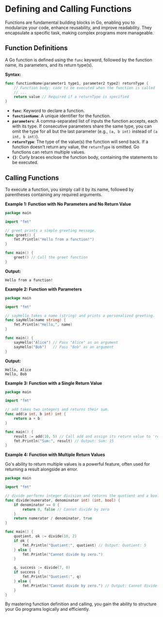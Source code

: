 # Defining and Calling Functions

Functions are fundamental building blocks in Go, enabling you to modularize your code, enhance reusability, and improve readability. They encapsulate a specific task, making complex programs more manageable.

## Function Definitions

A Go function is defined using the `func` keyword, followed by the function name, its parameters, and its return type(s).

**Syntax:**

```go
func functionName(parameter1 type1, parameter2 type2) returnType {
    // Function body: code to be executed when the function is called
    // ...
    return value // Required if a returnType is specified
}
```

*   **`func`**: Keyword to declare a function.
*   **`functionName`**: A unique identifier for the function.
*   **`parameters`**: A comma-separated list of inputs the function accepts, each with its type. If consecutive parameters share the same type, you can omit the type for all but the last parameter (e.g., `(a, b int)` instead of `(a int, b int)`).
*   **`returnType`**: The type of the value(s) the function will send back. If a function doesn't return any value, the `returnType` is omitted. Go functions can return multiple values.
*   **`{}`**: Curly braces enclose the function body, containing the statements to be executed.

## Calling Functions

To execute a function, you simply call it by its name, followed by parentheses containing any required arguments.

**Example 1: Function with No Parameters and No Return Value**

```go
package main

import "fmt"

// greet prints a simple greeting message.
func greet() {
    fmt.Println("Hello from a function!")
}

func main() {
    greet() // Call the greet function
}
```
**Output:**
```
Hello from a function!
```

**Example 2: Function with Parameters**

```go
package main

import "fmt"

// sayHello takes a name (string) and prints a personalized greeting.
func sayHello(name string) {
    fmt.Println("Hello,", name)
}

func main() {
    sayHello("Alice") // Pass "Alice" as an argument
    sayHello("Bob")   // Pass "Bob" as an argument
}
```
**Output:**
```
Hello, Alice
Hello, Bob
```

**Example 3: Function with a Single Return Value**

```go
package main

import "fmt"

// add takes two integers and returns their sum.
func add(a int, b int) int {
    return a + b
}

func main() {
    result := add(10, 5) // Call add and assign its return value to 'result'
    fmt.Println("Sum:", result) // Output: Sum: 15
}
```

**Example 4: Function with Multiple Return Values**

Go's ability to return multiple values is a powerful feature, often used for returning a result alongside an error.

```go
package main

import "fmt"

// divide performs integer division and returns the quotient and a boolean indicating success.
func divide(numerator, denominator int) (int, bool) {
    if denominator == 0 {
        return 0, false // Cannot divide by zero
    }
    return numerator / denominator, true
}

func main() {
    quotient, ok := divide(10, 2)
    if ok {
        fmt.Println("Quotient:", quotient) // Output: Quotient: 5
    } else {
        fmt.Println("Cannot divide by zero.")
    }

    q, success := divide(7, 0)
    if success {
        fmt.Println("Quotient:", q)
    } else {
        fmt.Println("Cannot divide by zero.") // Output: Cannot divide by zero.
    }
}
```

By mastering function definition and calling, you gain the ability to structure your Go programs logically and efficiently.